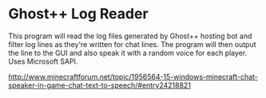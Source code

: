Ghost++ Log Reader
======================

This program will read the log files generated by Ghost++ hosting bot
and filter log lines as they're written for chat lines. The program will
then output the line to the GUI and also speak it with a random voice
for each player. Uses Microsoft SAPI.

<http://www.minecraftforum.net/topic/1956564-15-windows-minecraft-chat-speaker-in-game-chat-text-to-speech/#entry24218821>
